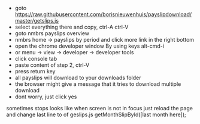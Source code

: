 * goto https://raw.githubusercontent.com/borisnieuwenhuis/payslipdownload/master/getslips.js
* select everything there and copy, ctrl-A ctrl-V
* goto nmbrs payslips overview
* nmbrs home -> payslips by period and click more link in the right bottom
* open the chrome developer window By using keys alt-cmd-i
* or menu -> view -> developer -> developer tools
* click console tab
* paste content of step 2, ctrl-V
* press return key
* all payslips will download to your downloads folder
* the browser might give a message that it tries to download multiple download
* dont worry, just click yes

sometimes stops looks like when screen is not in focus
just reload the page and change last line to of geslips.js
getMonthSlipById([last month here]);
